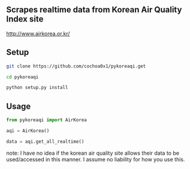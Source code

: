## Scrapes realtime data from Korean Air Quality Index site

http://www.airkorea.or.kr/

## Setup

```bash
git clone https://github.com/cochoa0x1/pykoreaqi.get

cd pykoreaqi

python setup.py install 
```

## Usage

```python
from pykoreaqi import AirKorea

aqi = AirKorea()

data = aqi.get_all_realtime()
```

note: I have no idea if the korean air quality site allows their data to be used/accessed in this manner. I assume no liability for how you use this.